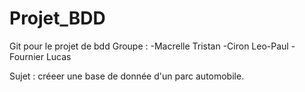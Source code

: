 # Projet_BDD
Git pour le projet de bdd
Groupe :
-Macrelle Tristan
-Ciron Leo-Paul
-Fournier Lucas

Sujet : créeer une base de donnée d'un parc automobile.
